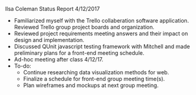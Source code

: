 Ilsa Coleman
Status Report
4/12/2017

- Familiarized myself with the Trello collaberation software application. Reviewed Trello group project boards and organization.
- Reviewed project requirements meeting answers and their impact on design and implementation.
- Discussed QUnit javascript testing framework with Mitchell and made preliminary plans for a front-end meeting schedule.
- Ad-hoc meeting after class 4/12/17.
- To-do:
  - Continue researching data visualization methods for web.
  - Finalize a schedule for front-end group meeting time(s).
  - Plan wireframes and mockups at next group meeting.
